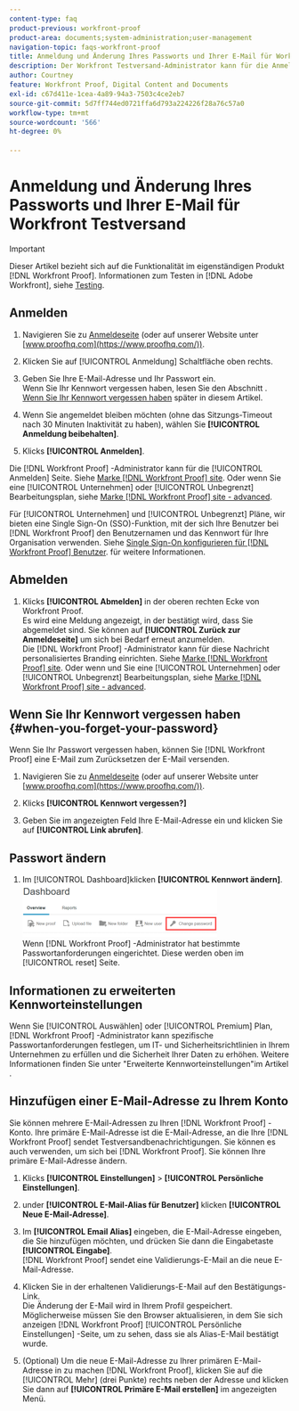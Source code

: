 ```yaml
---
content-type: faq
product-previous: workfront-proof
product-area: documents;system-administration;user-management
navigation-topic: faqs-workfront-proof
title: Anmeldung und Änderung Ihres Passworts und Ihrer E-Mail für Workfront Testversand
description: Der Workfront Testversand-Administrator kann für die Anmeldeseite ein personalisiertes Branding einrichten. Siehe Brand the Workfront Proof site. Oder wenn Sie einen Enterprise- oder Unlimited-Bearbeitungsplan verwenden, finden Sie weitere Informationen unter Brand the Workfront Proof site - advanced .
author: Courtney
feature: Workfront Proof, Digital Content and Documents
exl-id: c67d411e-1cea-4a89-94a3-7503c4ce2eb7
source-git-commit: 5d7ff744ed0721ffa6d793a224226f28a76c57a0
workflow-type: tm+mt
source-wordcount: '566'
ht-degree: 0%

---
```


# Anmeldung und Änderung Ihres Passworts und Ihrer E-Mail für Workfront Testversand

>[!IMPORTANT]
>
>Dieser Artikel bezieht sich auf die Funktionalität im eigenständigen Produkt [!DNL Workfront Proof]. Informationen zum Testen in [!DNL Adobe Workfront], siehe [Testing](../../../review-and-approve-work/proofing/proofing.md).

## Anmelden

1. Navigieren Sie zu [Anmeldeseite](https://www.proofhq.com/login) (oder auf unserer Website unter  [www.proofhq.com](https://www.proofhq.com/)).

1. Klicken Sie auf [!UICONTROL Anmeldung] Schaltfläche oben rechts.
1. Geben Sie Ihre E-Mail-Adresse und Ihr Passwort ein.\
   Wenn Sie Ihr Kennwort vergessen haben, lesen Sie den Abschnitt .  [Wenn Sie Ihr Kennwort vergessen haben](#when-you-forget-your-password) später in diesem Artikel.

1. Wenn Sie angemeldet bleiben möchten (ohne das Sitzungs-Timeout nach 30 Minuten Inaktivität zu haben), wählen Sie **[!UICONTROL Anmeldung beibehalten]**.
1. Klicks **[!UICONTROL Anmelden]**.

Die [!DNL Workfront Proof] -Administrator kann für die [!UICONTROL Anmelden] Seite. Siehe [Marke [!DNL Workfront Proof] site](../../../workfront-proof/wp-acct-admin/branding/brand-wp-site.md). Oder wenn Sie eine [!UICONTROL Unternehmen] oder [!UICONTROL Unbegrenzt] Bearbeitungsplan, siehe  [Marke [!DNL Workfront Proof] site - advanced](../../../workfront-proof/wp-acct-admin/branding/brand-wp-site-advanced.md).

Für [!UICONTROL Unternehmen] und [!UICONTROL Unbegrenzt] Pläne, wir bieten eine Single Sign-On (SSO)-Funktion, mit der sich Ihre Benutzer bei [!DNL Workfront Proof] den Benutzernamen und das Kennwort für Ihre Organisation verwenden. Siehe [Single Sign-On konfigurieren für [!DNL Workfront Proof] Benutzer](../../../workfront-proof/wp-acct-admin/account-settings/configure-sso-for-wp-users.md). für weitere Informationen.

## Abmelden

1. Klicks **[!UICONTROL Abmelden]** in der oberen rechten Ecke von Workfront Proof.\
   Es wird eine Meldung angezeigt, in der bestätigt wird, dass Sie abgemeldet sind. Sie können auf **[!UICONTROL Zurück zur Anmeldeseite]** um sich bei Bedarf erneut anzumelden.\
   Die [!DNL Workfront Proof] -Administrator kann für diese Nachricht personalisiertes Branding einrichten. Siehe [Marke [!DNL Workfront Proof] site](../../../workfront-proof/wp-acct-admin/branding/brand-wp-site.md). Oder wenn und Sie eine [!UICONTROL Unternehmen] oder [!UICONTROL Unbegrenzt] Bearbeitungsplan, siehe  [Marke [!DNL Workfront Proof] site - advanced](../../../workfront-proof/wp-acct-admin/branding/brand-wp-site-advanced.md).

## Wenn Sie Ihr Kennwort vergessen haben {#when-you-forget-your-password}

Wenn Sie Ihr Passwort vergessen haben, können Sie [!DNL Workfront Proof] eine E-Mail zum Zurücksetzen der E-Mail versenden.

1. Navigieren Sie zu [Anmeldeseite](https://www.proofhq.com/login) (oder auf unserer Website unter  [www.proofhq.com](https://www.proofhq.com/)).

1. Klicks **[!UICONTROL Kennwort vergessen?]**
1. Geben Sie im angezeigten Feld Ihre E-Mail-Adresse ein und klicken Sie auf **[!UICONTROL Link abrufen]**.

## Passwort ändern

1. Im [!UICONTROL Dashboard]klicken **[!UICONTROL Kennwort ändern]**.\
   ![Change_passowrd.png](assets/change-passowrd-350x95.png)\
   Wenn [!DNL Workfront Proof] -Administrator hat bestimmte Passwortanforderungen eingerichtet. Diese werden oben im [!UICONTROL reset] Seite.

## Informationen zu erweiterten Kennworteinstellungen

Wenn Sie [!UICONTROL Auswählen] oder [!UICONTROL Premium] Plan, [!DNL Workfront Proof] -Administrator kann spezifische Passwortanforderungen festlegen, um IT- und Sicherheitsrichtlinien in Ihrem Unternehmen zu erfüllen und die Sicherheit Ihrer Daten zu erhöhen. Weitere Informationen finden Sie unter &quot;Erweiterte Kennworteinstellungen&quot;im Artikel .

## Hinzufügen einer E-Mail-Adresse zu Ihrem Konto

Sie können mehrere E-Mail-Adressen zu Ihren [!DNL Workfront Proof] -Konto. Ihre primäre E-Mail-Adresse ist die E-Mail-Adresse, an die Ihre [!DNL Workfront Proof] sendet Testversandbenachrichtigungen. Sie können es auch verwenden, um sich bei [!DNL Workfront Proof]. Sie können Ihre primäre E-Mail-Adresse ändern.

1. Klicks **[!UICONTROL Einstellungen]** > **[!UICONTROL Persönliche Einstellungen]**.

1. under **[!UICONTROL E-Mail-Alias für Benutzer]** klicken **[!UICONTROL Neue E-Mail-Adresse]**.

1. Im **[!UICONTROL Email Alias]** eingeben, die E-Mail-Adresse eingeben, die Sie hinzufügen möchten, und drücken Sie dann die Eingabetaste **[!UICONTROL Eingabe]**.\
   [!DNL Workfront Proof] sendet eine Validierungs-E-Mail an die neue E-Mail-Adresse.

1. Klicken Sie in der erhaltenen Validierungs-E-Mail auf den Bestätigungs-Link.\
   Die Änderung der E-Mail wird in Ihrem Profil gespeichert. Möglicherweise müssen Sie den Browser aktualisieren, in dem Sie sich anzeigen [!DNL Workfront Proof] [!UICONTROL Persönliche Einstellungen] -Seite, um zu sehen, dass sie als Alias-E-Mail bestätigt wurde.
1. (Optional) Um die neue E-Mail-Adresse zu Ihrer primären E-Mail-Adresse in zu machen [!DNL Workfront Proof], klicken Sie auf die [!UICONTROL Mehr] (drei Punkte) rechts neben der Adresse und klicken Sie dann auf **[!UICONTROL Primäre E-Mail erstellen]** im angezeigten Menü.
